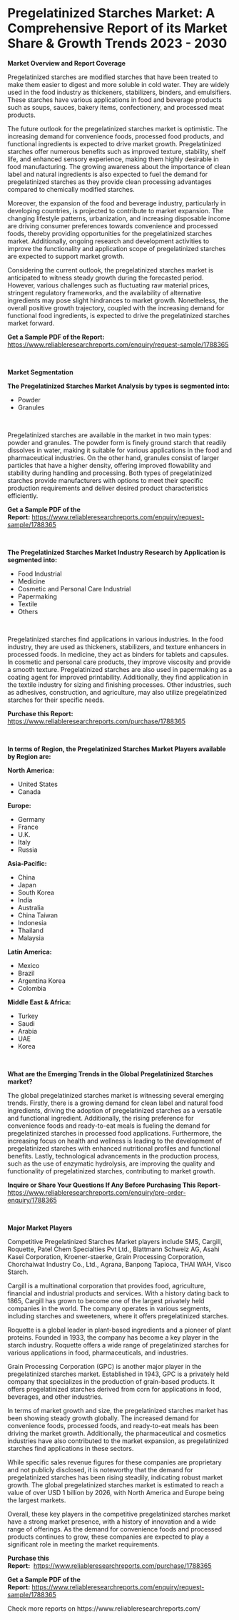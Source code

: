 <p><h1>Pregelatinized Starches Market: A Comprehensive Report of its Market Share & Growth Trends 2023 - 2030</h1></p><p><strong>Market Overview and Report Coverage</strong></p>
<p><p>Pregelatinized starches are modified starches that have been treated to make them easier to digest and more soluble in cold water. They are widely used in the food industry as thickeners, stabilizers, binders, and emulsifiers. These starches have various applications in food and beverage products such as soups, sauces, bakery items, confectionery, and processed meat products.</p><p>The future outlook for the pregelatinized starches market is optimistic. The increasing demand for convenience foods, processed food products, and functional ingredients is expected to drive market growth. Pregelatinized starches offer numerous benefits such as improved texture, stability, shelf life, and enhanced sensory experience, making them highly desirable in food manufacturing. The growing awareness about the importance of clean label and natural ingredients is also expected to fuel the demand for pregelatinized starches as they provide clean processing advantages compared to chemically modified starches.</p><p>Moreover, the expansion of the food and beverage industry, particularly in developing countries, is projected to contribute to market expansion. The changing lifestyle patterns, urbanization, and increasing disposable income are driving consumer preferences towards convenience and processed foods, thereby providing opportunities for the pregelatinized starches market. Additionally, ongoing research and development activities to improve the functionality and application scope of pregelatinized starches are expected to support market growth.</p><p>Considering the current outlook, the pregelatinized starches market is anticipated to witness steady growth during the forecasted period. However, various challenges such as fluctuating raw material prices, stringent regulatory frameworks, and the availability of alternative ingredients may pose slight hindrances to market growth. Nonetheless, the overall positive growth trajectory, coupled with the increasing demand for functional food ingredients, is expected to drive the pregelatinized starches market forward.</p></p>
<p><strong>Get a Sample PDF of the Report:</strong> <a href="https://www.reliableresearchreports.com/enquiry/request-sample/1788365">https://www.reliableresearchreports.com/enquiry/request-sample/1788365</a></p>
<p>&nbsp;</p>
<p><strong>Market Segmentation</strong></p>
<p><strong>The Pregelatinized Starches Market Analysis by types is segmented into:</strong></p>
<p><ul><li>Powder</li><li>Granules</li></ul></p>
<p>&nbsp;</p>
<p><p>Pregelatinized starches are available in the market in two main types: powder and granules. The powder form is finely ground starch that readily dissolves in water, making it suitable for various applications in the food and pharmaceutical industries. On the other hand, granules consist of larger particles that have a higher density, offering improved flowability and stability during handling and processing. Both types of pregelatinized starches provide manufacturers with options to meet their specific production requirements and deliver desired product characteristics efficiently.</p></p>
<p><strong>Get a Sample PDF of the Report:</strong>&nbsp;<a href="https://www.reliableresearchreports.com/enquiry/request-sample/1788365">https://www.reliableresearchreports.com/enquiry/request-sample/1788365</a></p>
<p>&nbsp;</p>
<p><strong>The Pregelatinized Starches Market Industry Research by Application is segmented into:</strong></p>
<p><ul><li>Food Industrial</li><li>Medicine</li><li>Cosmetic and Personal Care Industrial</li><li>Papermaking</li><li>Textile</li><li>Others</li></ul></p>
<p>&nbsp;</p>
<p><p>Pregelatinized starches find applications in various industries. In the food industry, they are used as thickeners, stabilizers, and texture enhancers in processed foods. In medicine, they act as binders for tablets and capsules. In cosmetic and personal care products, they improve viscosity and provide a smooth texture. Pregelatinized starches are also used in papermaking as a coating agent for improved printability. Additionally, they find application in the textile industry for sizing and finishing processes. Other industries, such as adhesives, construction, and agriculture, may also utilize pregelatinized starches for their specific needs.</p></p>
<p><strong>Purchase this Report:</strong>&nbsp; <a href="https://www.reliableresearchreports.com/purchase/1788365">https://www.reliableresearchreports.com/purchase/1788365</a></p>
<p>&nbsp;</p>
<p><strong>In terms of Region, the Pregelatinized Starches Market Players available by Region are:</strong></p>
<p>
    <p> <strong> North America: </strong>
        <ul>
            <li>United States</li>
            <li>Canada</li>
        </ul>
        </p> 
    <p> <strong> Europe: </strong>
        <ul>
            <li>Germany</li>
            <li>France</li>
            <li>U.K.</li>
            <li>Italy</li>
            <li>Russia</li>
        </ul>
        </p> 
    <p> <strong> Asia-Pacific: </strong>
        <ul>
            <li>China</li>
            <li>Japan</li>
            <li>South Korea</li>
            <li>India</li>
            <li>Australia</li>
            <li>China Taiwan</li>
            <li>Indonesia</li>
            <li>Thailand</li>
            <li>Malaysia</li>
        </ul>
        </p> 
    <p> <strong> Latin America: </strong>
        <ul>
            <li>Mexico</li>
            <li>Brazil</li>
            <li>Argentina Korea</li>
            <li>Colombia</li>
        </ul>
        </p> 
    <p> <strong> Middle East & Africa: </strong>
        <ul>
            <li>Turkey</li>
            <li>Saudi</li>
            <li>Arabia</li>
            <li>UAE</li>
            <li>Korea</li>
        </ul>
    </p>
    </p>
<p>&nbsp;</p>
<p><strong>What are the Emerging Trends in the Global Pregelatinized Starches market?</strong></p>
<p><p>The global pregelatinized starches market is witnessing several emerging trends. Firstly, there is a growing demand for clean label and natural food ingredients, driving the adoption of pregelatinized starches as a versatile and functional ingredient. Additionally, the rising preference for convenience foods and ready-to-eat meals is fueling the demand for pregelatinized starches in processed food applications. Furthermore, the increasing focus on health and wellness is leading to the development of pregelatinized starches with enhanced nutritional profiles and functional benefits. Lastly, technological advancements in the production process, such as the use of enzymatic hydrolysis, are improving the quality and functionality of pregelatinized starches, contributing to market growth.</p></p>
<p><strong>Inquire or Share Your Questions If Any Before Purchasing This Report</strong>- <a href="https://www.reliableresearchreports.com/enquiry/pre-order-enquiry/1788365">https://www.reliableresearchreports.com/enquiry/pre-order-enquiry/1788365</a></p>
<p>&nbsp;</p>
<p><strong>Major Market Players</strong></p>
<p><p>Competitive Pregelatinized Starches Market players include SMS, Cargill, Roquette, Patel Chem Specialties Pvt Ltd., Blattmann Schweiz AG, Asahi Kasei Corporation, Kroener-staerke, Grain Processing Corporation, Chorchaiwat Industry Co., Ltd., Agrana, Banpong Tapioca, THAI WAH, Visco Starch.</p><p>Cargill is a multinational corporation that provides food, agriculture, financial and industrial products and services. With a history dating back to 1865, Cargill has grown to become one of the largest privately held companies in the world. The company operates in various segments, including starches and sweeteners, where it offers pregelatinized starches.</p><p>Roquette is a global leader in plant-based ingredients and a pioneer of plant proteins. Founded in 1933, the company has become a key player in the starch industry. Roquette offers a wide range of pregelatinized starches for various applications in food, pharmaceuticals, and industries.</p><p>Grain Processing Corporation (GPC) is another major player in the pregelatinized starches market. Established in 1943, GPC is a privately held company that specializes in the production of grain-based products. It offers pregelatinized starches derived from corn for applications in food, beverages, and other industries.</p><p>In terms of market growth and size, the pregelatinized starches market has been showing steady growth globally. The increased demand for convenience foods, processed foods, and ready-to-eat meals has been driving the market growth. Additionally, the pharmaceutical and cosmetics industries have also contributed to the market expansion, as pregelatinized starches find applications in these sectors.</p><p>While specific sales revenue figures for these companies are proprietary and not publicly disclosed, it is noteworthy that the demand for pregelatinized starches has been rising steadily, indicating robust market growth. The global pregelatinized starches market is estimated to reach a value of over USD 1 billion by 2026, with North America and Europe being the largest markets.</p><p>Overall, these key players in the competitive pregelatinized starches market have a strong market presence, with a history of innovation and a wide range of offerings. As the demand for convenience foods and processed products continues to grow, these companies are expected to play a significant role in meeting the market requirements.</p></p>
<p><strong>Purchase this Report:</strong>&nbsp;&nbsp;<a href="https://www.reliableresearchreports.com/purchase/1788365">https://www.reliableresearchreports.com/purchase/1788365</a></p>
<p></p>
<p><strong>Get a Sample PDF of the Report:</strong>&nbsp;<a href="https://www.reliableresearchreports.com/enquiry/request-sample/1788365">https://www.reliableresearchreports.com/enquiry/request-sample/1788365</a></p>
<p>Check more reports on https://www.reliableresearchreports.com/</p>